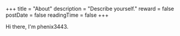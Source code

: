 +++
title = "About"
description = "Describe yourself."
reward = false
postDate = false
readingTime = false
+++

Hi there, I'm phenix3443.
